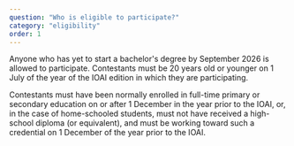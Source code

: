 ```yaml
---
question: "Who is eligible to participate?"
category: "eligibility"
order: 1
---
```


Anyone who has yet to start a bachelor's degree by September 2026 is allowed to participate. Contestants must be 20 years old or younger on 1 July of the year of the IOAI edition in which they are participating.

Contestants must have been normally enrolled in full-time primary or secondary education on or after 1 December in the year prior to the IOAI, or, in the case of home-schooled students, must not have received a high-school diploma (or equivalent), and must be working toward such a credential on 1 December of the year prior to the IOAI.